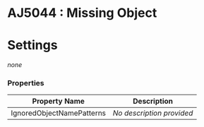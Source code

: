 # AJ5044 : Missing Object



# Settings

*none*

### Properties

| Property Name             | Description               |
|---------------------------|---------------------------|
| IgnoredObjectNamePatterns | *No description provided* |

